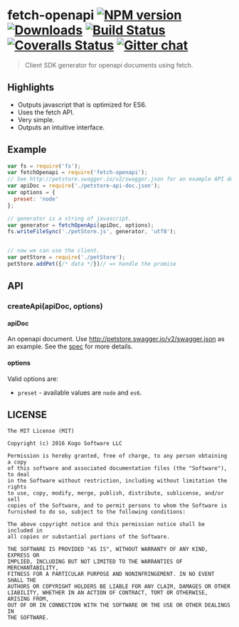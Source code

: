 # fetch-openapi [![NPM version][npm-image]][npm-url] [![Downloads][downloads-image]][npm-url] [![Build Status][travis-image]][travis-url] [![Coveralls Status][coveralls-image]][coveralls-url] [![Gitter chat][gitter-image]][gitter-url]
> Client SDK generator for openapi documents using fetch.

## Highlights

* Outputs javascript that is optimized for ES6.
* Uses the fetch API.
* Very simple.
* Outputs an intuitive interface.

## Example

```javascript
var fs = require('fs');
var fetchOpenapi = require('fetch-openapi');
// See http://petstore.swagger.io/v2/swagger.json for an example API doc.
var apiDoc = require('./petstore-api-doc.json');
var options = {
  preset: 'node'
};

// generator is a string of javascript.
var generator = fetchOpenApi(apiDoc, options);
fs.writeFileSync('./petStore.js', generator, 'utf8');


// now we can use the client.
var petStore = require('./petStore');
petStore.addPet({/* data */})// => handle the promise
```
## API

### createApi(apiDoc, options)

#### apiDoc

An openapi document.  Use http://petstore.swagger.io/v2/swagger.json as an example.
See the [spec](https://github.com/OAI/OpenAPI-Specification/blob/master/versions/2.0.md)
for more details.

#### options

Valid options are:

* `preset` - available values are `node` and `es6`.

## LICENSE
``````
The MIT License (MIT)

Copyright (c) 2016 Kogo Software LLC

Permission is hereby granted, free of charge, to any person obtaining a copy
of this software and associated documentation files (the "Software"), to deal
in the Software without restriction, including without limitation the rights
to use, copy, modify, merge, publish, distribute, sublicense, and/or sell
copies of the Software, and to permit persons to whom the Software is
furnished to do so, subject to the following conditions:

The above copyright notice and this permission notice shall be included in
all copies or substantial portions of the Software.

THE SOFTWARE IS PROVIDED "AS IS", WITHOUT WARRANTY OF ANY KIND, EXPRESS OR
IMPLIED, INCLUDING BUT NOT LIMITED TO THE WARRANTIES OF MERCHANTABILITY,
FITNESS FOR A PARTICULAR PURPOSE AND NONINFRINGEMENT. IN NO EVENT SHALL THE
AUTHORS OR COPYRIGHT HOLDERS BE LIABLE FOR ANY CLAIM, DAMAGES OR OTHER
LIABILITY, WHETHER IN AN ACTION OF CONTRACT, TORT OR OTHERWISE, ARISING FROM,
OUT OF OR IN CONNECTION WITH THE SOFTWARE OR THE USE OR OTHER DEALINGS IN
THE SOFTWARE.
``````

[downloads-image]: http://img.shields.io/npm/dm/fetch-openapi.svg
[npm-url]: https://npmjs.org/package/fetch-openapi
[npm-image]: http://img.shields.io/npm/v/fetch-openapi.svg

[travis-url]: https://travis-ci.org/kogosoftwarellc/fetch-openapi
[travis-image]: http://img.shields.io/travis/kogosoftwarellc/fetch-openapi.svg

[coveralls-url]: https://coveralls.io/r/kogosoftwarellc/fetch-openapi
[coveralls-image]: http://img.shields.io/coveralls/kogosoftwarellc/fetch-openapi/master.svg

[gitter-url]: https://gitter.im/kogosoftwarellc/fetch-openapi
[gitter-image]: https://badges.gitter.im/kogosoftwarellc/fetch-openapi.png
